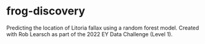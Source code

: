 # frog-discovery
Predicting the location of Litoria fallax using a random forest model. Created with Rob Learsch as part of the 2022 EY Data Challenge (Level 1).
